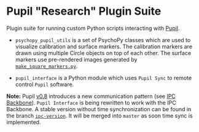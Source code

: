 # Pupil "Research" Plugin Suite
Plugin suite for running custom Python scripts interacting with [Pupil](https://github.com/pupil-labs/pupil).

- `psychopy_pupil_utils` is a set of PsychoPy classes which are used to visualize calibration and surface markers. The calibration markers are drawn using multiple Circle objects on top of each other. The surface markers use pre-rendered images generated by [`make_square_markers.py`](https://github.com/pupil-labs/pupil-helpers/blob/master/make_square_markers.py).

- `pupil_interface` is a Python module which uses `Pupil Sync` to remote control `Pupil` software.

**Note:** Pupil [v0.8](https://github.com/pupil-labs/pupil/releases/tag/v0.8) introduces a new communication pattern (see [IPC Backbone](https://github.com/pupil-labs/pupil/wiki/Pupil-Interprocess-and-Network-Communication)). `Pupil Interface` is being rewritten to work with the IPC Backbone. A stable version without time synchronization can be found in the branch [`ipc-version`](https://github.com/papr/Pupil-Research-Plugin-Suite/tree/ipc-version). It will be merged into `master` as soon time sync is implemented.
